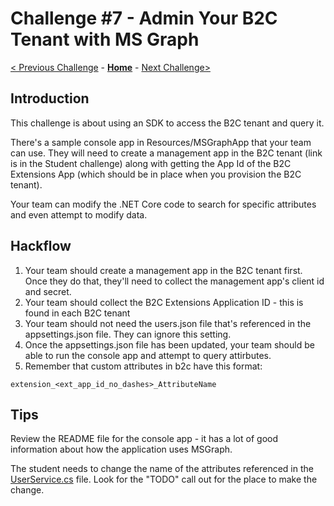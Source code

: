 # Challenge \#7 - Admin Your B2C Tenant with MS Graph

[< Previous Challenge](./06-conditional-access.md) - **[Home](./readme.md)** - [Next Challenge>](./08-prepare-ief.md)
## Introduction

This challenge is about using an SDK to access the B2C tenant and query it.

There's a sample console app in Resources/MSGraphApp that your team can use. They will need to create a management app in the B2C tenant (link is in the Student challenge) along with getting the App Id of the B2C Extensions App (which should be in place when you provision the B2C tenant).

Your team can modify the .NET Core code to search for specific attributes and even attempt to modify data.

## Hackflow

1. Your team should create a management app in the B2C tenant first. Once they do that, they'll need to collect the management app's client id and secret.
2. Your team should collect the B2C Extensions Application ID - this is found in each B2C tenant
3. Your team should not need the users.json file that's referenced in the appsettings.json file. They can ignore this setting.
4. Once the appsettings.json file has been updated, your team should be able to run the console app and attempt to query attirbutes.
5. Remember that custom attributes in b2c have this format:

```
extension_<ext_app_id_no_dashes>_AttributeName
```

## Tips

Review the README file for the console app - it has a lot of good information about how the application uses MSGraph.

The student needs to change the name of the attributes referenced in the [UserService.cs](../Student/Resources/MSGraphApp/src/Services/UserService.cs) file. Look for the "TODO" call out for the place to make the change.